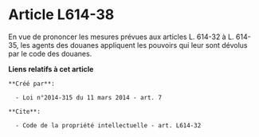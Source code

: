 # Article L614-38

En vue de prononcer les mesures prévues aux articles L. 614-32 à L. 614-35, les agents des douanes appliquent les pouvoirs
qui leur sont dévolus par le code des douanes.

**Liens relatifs à cet article**

	**Créé par**:

	  - Loi n°2014-315 du 11 mars 2014 - art. 7

	**Cite**:

	  - Code de la propriété intellectuelle - art. L614-32

